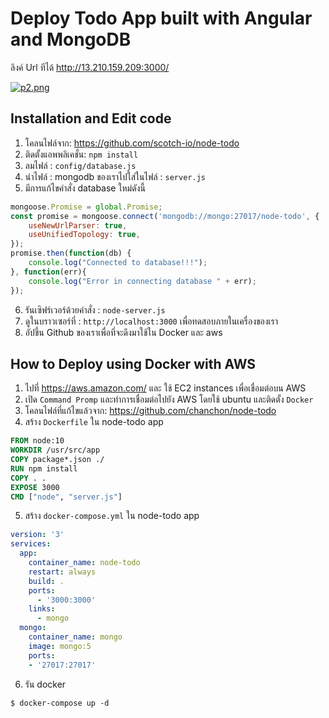
# Deploy Todo App built with Angular and MongoDB

ลิงค์ Url ทีได้ http://13.210.159.209:3000/

[![p2.png](https://i.postimg.cc/1zHY8nw3/p2.png)](https://postimg.cc/CZR4tKc3)



## Installation and Edit code

1. โคลนไฟล์จาก: https://github.com/scotch-io/node-todo
2. ติดตั้งแอพพลิเคชั่น: `npm install`
3. ลมไฟล์ : `config/database.js`
4. นำไฟล์ : mongodb ของเราไปใส่ในไฟล์ : `server.js`
5. มีการแก้ไขคำสั่ง database ใหม่ดังนี้ 
```js
mongoose.Promise = global.Promise;
const promise = mongoose.connect('mongodb://mongo:27017/node-todo', {
    useNewUrlParser: true,
    useUnifiedTopology: true,
});
promise.then(function(db) {
    console.log("Connected to database!!!");
}, function(err){
    console.log("Error in connecting database " + err);
});
```


6. รันเซิฟร์เวอร์ด้วยคำสั่ง : `node-server.js`
7. ดูในบราวเซอร์ที่ : `http://localhost:3000` เพื่อทดสอบภายในเครื่องของเรา
9. อัปขึ้น Github ของเราเพื่อที่จะดึงมาใช้ใน Docker และ aws


## How to Deploy using Docker with AWS

1. ไปที่ https://aws.amazon.com/ และ ใช้ EC2  instances เพื่อเชื่อมต่อบน AWS
2. เปิด `Command Promp` และทำการเชื่อมต่อไปยัง AWS โดยใช้ ubuntu และติดตั้ง `Docker` 
3. โคลนไฟล์ที่แก้ไขแล้วจาก: https://github.com/chanchon/node-todo
4. สร้าง `Dockerfile` ใน node-todo app
```Dockerfile
FROM node:10
WORKDIR /usr/src/app
COPY package*.json ./
RUN npm install
COPY . .
EXPOSE 3000
CMD ["node", "server.js"]

```
5. สร้าง `docker-compose.yml` ใน node-todo app
```yml
version: '3'
services:
  app:
    container_name: node-todo
    restart: always
    build: .
    ports:
      - '3000:3000'
    links:
      - mongo
  mongo:
    container_name: mongo
    image: mongo:5
    ports:
    - '27017:27017'

```
6. รัน docker 
```console
$ docker-compose up -d
```


